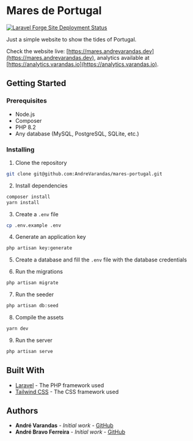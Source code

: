 # Mares de Portugal

[![Laravel Forge Site Deployment Status](https://img.shields.io/endpoint?url=https%3A%2F%2Fforge.laravel.com%2Fsite-badges%2F309df289-c70c-44a5-9b59-00b43b2a601a%3Fdate%3D1%26commit%3D1&style=plastic)](https://forge.laravel.com/servers/449430/sites/2156237)

Just a simple website to show the tides of Portugal.

Check the website live: [https://mares.andrevarandas.dev](https://mares.andrevarandas.dev), analytics available at [https://analytics.varandas.io](https://analytics.varandas.io).

## Getting Started

### Prerequisites

-   Node.js
-   Composer
-   PHP 8.2
-   Any database (MySQL, PostgreSQL, SQLite, etc.)

### Installing

1. Clone the repository

```bash
git clone git@github.com:AndreVarandas/mares-portugal.git
```

2. Install dependencies

```bash
composer install
yarn install
```

3. Create a `.env` file

```bash
cp .env.example .env
```

4. Generate an application key

```bash
php artisan key:generate
```

5. Create a database and fill the `.env` file with the database credentials

6. Run the migrations

```bash
php artisan migrate
```

7. Run the seeder

```bash
php artisan db:seed
```

8. Compile the assets

```bash
yarn dev
```

9. Run the server

```bash
php artisan serve
```

## Built With

-   [Laravel](https://laravel.com/) - The PHP framework used
-   [Tailwind CSS](https://tailwindcss.com/) - The CSS framework used

## Authors

-   **André Varandas** - _Initial work_ - [GitHub](https://github.com/AndreVarandas)
-   **André Bravo Ferreira** - _Initial work_ - [GitHub](https://github.com/AndreBravoFerreira)
